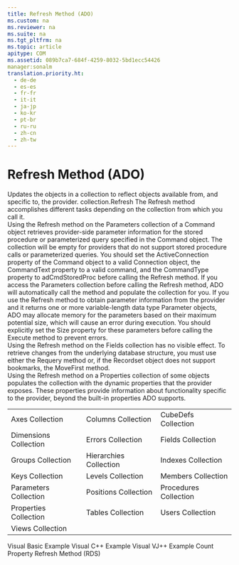 ```yaml
---
title: Refresh Method (ADO)
ms.custom: na
ms.reviewer: na
ms.suite: na
ms.tgt_pltfrm: na
ms.topic: article
apitype: COM
ms.assetid: 089b7ca7-684f-4259-8032-5bd1ecc54426
manager:sonalm
translation.priority.ht: 
  - de-de
  - es-es
  - fr-fr
  - it-it
  - ja-jp
  - ko-kr
  - pt-br
  - ru-ru
  - zh-cn
  - zh-tw
---
```

# Refresh Method (ADO)
<?xml version="1.0" encoding="utf-8"?>
<developerReferenceWithSyntaxDocument xmlns="http://ddue.schemas.microsoft.com/authoring/2003/5" xmlns:xlink="http://www.w3.org/1999/xlink" xmlns:xsi="http://www.w3.org/2001/XMLSchema-instance" xsi:schemaLocation="http://ddue.schemas.microsoft.com/authoring/2003/5 http://dduestorage.blob.core.windows.net/ddueschema/developer.xsd">
  <introduction>
    <para>Updates the objects in a collection to reflect objects available from, and specific to, the provider.</para>
  </introduction>
  <syntaxSection>
    <legacySyntax>
<parameterReference>collection</parameterReference>.<legacyBold>Refresh</legacyBold></legacySyntax>
  </syntaxSection>
  <languageReferenceRemarks>
    <content>
      <para>The <unmanagedCodeEntityReference>Refresh</unmanagedCodeEntityReference> method accomplishes different tasks depending on the collection from which you call it. </para>
    </content>
    <sections>
      <section>
        <content />
        <sections>
          <section>
            <title>Parameters</title>
            <content>
              <para>Using the <unmanagedCodeEntityReference>Refresh</unmanagedCodeEntityReference> method on the <legacyLink xlink:href="497cae10-3913-422a-9753-dcbb0a639b1b">Parameters</legacyLink> collection of a <legacyLink xlink:href="a02c22fb-542d-465e-a629-30fd59dcbebf">Command</legacyLink> object retrieves provider-side parameter information for the stored procedure or parameterized query specified in the <unmanagedCodeEntityReference>Command</unmanagedCodeEntityReference> object. The collection will be empty for providers that do not support stored procedure calls or parameterized queries.</para>
              <para>You should set the <legacyLink xlink:href="52d0a96c-14fb-4ad9-b004-4d821bc0a6db">ActiveConnection</legacyLink> property of the <unmanagedCodeEntityReference>Command</unmanagedCodeEntityReference> object to a valid <legacyLink xlink:href="ef6b1824-5b12-43db-89d7-8f3d13896d4d">Connection</legacyLink> object, the <legacyLink xlink:href="4dd7e82a-8da5-4a4e-b439-11a29286fa0e">CommandText</legacyLink> property to a valid command, and the <legacyLink xlink:href="ca44809c-8647-48b6-a7fb-0be70a02f53e">CommandType</legacyLink> property to <legacyBold>adCmdStoredProc</legacyBold> before calling the <unmanagedCodeEntityReference>Refresh</unmanagedCodeEntityReference> method.</para>
              <para>If you access the <unmanagedCodeEntityReference>Parameters</unmanagedCodeEntityReference> collection before calling the <unmanagedCodeEntityReference>Refresh</unmanagedCodeEntityReference> method, ADO will automatically call the method and populate the collection for you.</para>
              <alert class="note">
                <para>If you use the <unmanagedCodeEntityReference>Refresh</unmanagedCodeEntityReference> method to obtain parameter information from the provider and it returns one or more variable-length data type <legacyLink xlink:href="e010e794-7f0f-4026-8b5b-37328e437d63">Parameter</legacyLink> objects, ADO may allocate memory for the parameters based on their maximum potential size, which will cause an error during execution. You should explicitly set the <legacyLink xlink:href="e6bad449-ebdb-4dd3-886a-9e6f1e7ee5d2">Size</legacyLink> property for these parameters before calling the <legacyLink xlink:href="f84a5ff3-0528-4ad7-9bea-9a15103378dd">Execute</legacyLink> method to prevent errors.</para>
              </alert>
            </content>
          </section>
          <section>
            <title>Fields</title>
            <content>
              <para>Using the <unmanagedCodeEntityReference>Refresh</unmanagedCodeEntityReference> method on the <legacyLink xlink:href="7c371474-b88f-4730-afa5-44163a0488d5">Fields</legacyLink> collection has no visible effect. To retrieve changes from the underlying database structure, you must use either the <legacyLink xlink:href="d81ab76f-1aa8-4ccf-92ec-b65254dc3ea1">Requery</legacyLink> method or, if the <legacyLink xlink:href="ede1415f-c3df-4cc5-a05b-2576b2b84b60">Recordset</legacyLink> object does not support bookmarks, the <legacyLink xlink:href="a61a01a7-5b33-4150-9126-21dfa63654cb">MoveFirst</legacyLink> method.</para>
            </content>
          </section>
          <section>
            <title>Properties</title>
            <content>
              <para>Using the <unmanagedCodeEntityReference>Refresh</unmanagedCodeEntityReference> method on a <unmanagedCodeEntityReference>Properties</unmanagedCodeEntityReference> collection of some objects populates the collection with the dynamic properties that the provider exposes. These properties provide information about functionality specific to the provider, beyond the built-in properties ADO supports.</para>
            </content>
          </section>
        </sections>
      </section>
    </sections>
  </languageReferenceRemarks>
  <section>
    <title>Applies To</title>
    <content>
      <table xmlns:caps="http://schemas.microsoft.com/build/caps/2013/11">
        <tbody>
          <tr>
            <TD>
              <para>
                <legacyLink xlink:href="072fb21a-ec0f-4b02-9022-1cef3ad4bfff">Axes Collection</legacyLink>
              </para>
            </TD>
            <TD>
              <para>
                <legacyLink xlink:href="23b9fea8-4f76-4a51-95ce-1a6ce4560b34">Columns Collection</legacyLink>
              </para>
            </TD>
            <TD>
              <para>
                <legacyLink xlink:href="c79a5e36-71fd-44c4-948d-d6a7a89bb3b5">CubeDefs Collection</legacyLink>
              </para>
            </TD>
          </tr>
          <tr>
            <TD>
              <para>
                <legacyLink xlink:href="eaf6f4e7-2ea0-49a3-89ee-e219e025257c">Dimensions Collection</legacyLink>
              </para>
            </TD>
            <TD>
              <para>
                <legacyLink xlink:href="290819e1-7b39-4e1e-a93b-801257138b00">Errors Collection</legacyLink>
              </para>
            </TD>
            <TD>
              <para>
                <legacyLink xlink:href="7c371474-b88f-4730-afa5-44163a0488d5">Fields Collection</legacyLink>
              </para>
            </TD>
          </tr>
          <tr>
            <TD>
              <para>
                <legacyLink xlink:href="09aa7b0a-69d5-4564-80a7-20ad8189670f">Groups Collection</legacyLink>
              </para>
            </TD>
            <TD>
              <para>
                <legacyLink xlink:href="bef0fcb1-8060-4faa-84f0-3d52e9c4526f">Hierarchies Collection</legacyLink>
              </para>
            </TD>
            <TD>
              <para>
                <legacyLink xlink:href="184cf536-455c-42be-bf1c-a5c25bade961">Indexes Collection</legacyLink>
              </para>
            </TD>
          </tr>
          <tr>
            <TD>
              <para>
                <legacyLink xlink:href="cdb31c76-e559-475c-b33a-aac24f73e70e">Keys Collection</legacyLink>
              </para>
            </TD>
            <TD>
              <para>
                <legacyLink xlink:href="fed8684a-b428-4ee4-8f8d-928abe4ad9ad">Levels Collection</legacyLink>
              </para>
            </TD>
            <TD>
              <para>
                <legacyLink xlink:href="3a647cde-efdc-4394-b1b9-8cbb1b9d689f">Members Collection</legacyLink>
              </para>
            </TD>
          </tr>
          <tr>
            <TD>
              <para>
                <legacyLink xlink:href="497cae10-3913-422a-9753-dcbb0a639b1b">Parameters Collection</legacyLink>
              </para>
            </TD>
            <TD>
              <para>
                <legacyLink xlink:href="5b9e7545-cf30-464d-80ef-5c99c8306bab">Positions Collection</legacyLink>
              </para>
            </TD>
            <TD>
              <para>
                <legacyLink xlink:href="dc7a38e1-93b9-4034-9af2-ff419e8fb2a3">Procedures Collection</legacyLink>
              </para>
            </TD>
          </tr>
          <tr>
            <TD>
              <para>
                <legacyLink xlink:href="1d539aa8-ce0d-4418-ab03-8d0a3c1e9d82">Properties Collection</legacyLink>
              </para>
            </TD>
            <TD>
              <para>
                <legacyLink xlink:href="38d750e7-f3fb-426e-b4b4-55eea4f1a654">Tables Collection</legacyLink>
              </para>
            </TD>
            <TD>
              <para>
                <legacyLink xlink:href="0a30fa74-6f10-4410-bd70-882e7c43cd46">Users Collection</legacyLink>
              </para>
            </TD>
          </tr>
          <tr>
            <TD>
              <para>
                <legacyLink xlink:href="a55d380c-2b7b-4b57-af74-8ba0b3de0db9">Views Collection</legacyLink>
              </para>
            </TD>
            <TD>
              <para> </para>
            </TD>
            <TD>
              <para> </para>
            </TD>
          </tr>
        </tbody>
      </table>
    </content>
  </section>
  <relatedTopics>
<link xlink:href="f5375fa1-4711-4f7e-9ba4-54c427f71325">Visual Basic Example</link>
<link xlink:href="3dc3443b-a1b0-4fbd-908a-6e274dec981c">Visual C++ Example</link>
<link xlink:href="c0fbf728-0ccb-468d-be1e-c09dad9ffddb">Visual VJ++ Example</link>
<link xlink:href="da9ccd1f-d402-41a2-940c-45556fc5340d">Count Property</link>
<link xlink:href="c90a8050-0ff4-4c83-9925-261f2f2ccfe9">Refresh Method (RDS)</link>
</relatedTopics>
</developerReferenceWithSyntaxDocument>